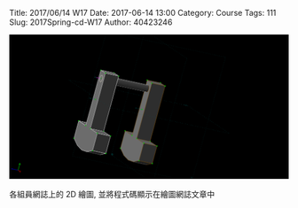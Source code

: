 Title: 2017/06/14 W17
Date: 2017-06-14 13:00
Category: Course
Tags: 111
Slug: 2017Spring-cd-W17
Author: 40423246

<img src="./../data/9.png" width="560" />


各組員網誌上的 2D 繪圖, 並將程式碼顯示在繪圖網誌文章中
